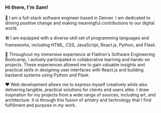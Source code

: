 ### Hi there, I'm Sam!

👋 I am a full-stack software engineer based in Denver. I am dedicated to driving positive change and making meaningful contributions to our digital world.

🛠️ I am equipped with a diverse skill set of programming languages and frameworks, including HTML, CSS, JavaScript, React.js, Python, and Flask.

🚀 Throughout my immersive experience at FlatIron's Software Engineering Bootcamp, I actively participated in collaborative learning and hands-on projects. These experiences allowed me to gain valuable insights and practical skills in designing user interfaces with React.js and building backend systems using Python and Flask.

❤️ Web development allows me to express myself creatively while also delivering tangible, practical solutions for clients and users alike. I draw inspiration for my projects from a wide range of sources, including art, and architecture. It is through this fusion of artistry and technology that I find fulfillment and purpose in my work.
